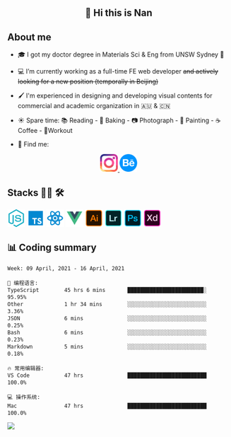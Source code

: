 <h2 align="center">👋 Hi this is Nan</h2>

## About me

- 🎓 I got my doctor degree in Materials Sci & Eng from UNSW Sydney :koala:

- :computer: I’m currently working as a full-time FE web developer ~~and actively looking for a new position (temporally in Beijing)~~

- :paintbrush: I'm experienced in designing and developing visual contents for commercial and academic organization in :australia: & :cn:

- :sunny: Spare time: :books: Reading - :bread: Baking - :camera: Photograph - :art: Painting - :coffee: Coffee - 💪Workout

- 💬 Find me:
<div align="center">
<a href="https://www.instagram.com/divetothesea/">

<img src="https://raw.githubusercontent.com/southchen/southchen/master/assets/instagram.svg" height="40em"  alt="divetothesea instagram"/>
</a>
<a href="https://www.behance.net/southchen">
<img src="https://raw.githubusercontent.com/southchen/southchen/master/assets/Behance.svg" height="40em"  alt="behance"/>
</a>
</div>

## Stacks 👨‍💻 🛠

<p align='left'>
<div style="display:inline-block">
<img src="https://raw.githubusercontent.com/southchen/southchen/master/assets/JavaScript.svg" height="40em"  alt="javascript"/>
<img src="https://raw.githubusercontent.com/southchen/southchen/master/assets/ts.svg" height="40em"  alt="typescript"/>
<img src="https://raw.githubusercontent.com/southchen/southchen/master/assets/react.svg" height="40em"  alt="react"/>
<img src="https://raw.githubusercontent.com/southchen/southchen/master/assets/Vue.svg" height="40em"  alt="vue"/>
<img src="https://raw.githubusercontent.com/southchen/southchen/master/assets/Adobe Ai.svg" height="40em"  alt="adobe ai"/>
<img src="https://raw.githubusercontent.com/southchen/southchen/master/assets/Adobe Lr.svg" height="40em"  alt="adobe lr"/>
<img src="https://raw.githubusercontent.com/southchen/southchen/master/assets/Adobe Ps.svg" height="40em"  alt="adobe Ps"/>
<img src="https://raw.githubusercontent.com/southchen/southchen/master/assets/Adobe Xd.svg" height="40em"  alt="adobe Xd"/>
</div>
</p>





## 📊 Coding summary

<!--START_SECTION:waka-->
```text
Week: 09 April, 2021 - 16 April, 2021

💬 编程语言:
TypeScript        45 hrs 6 mins       ████████████████████████░   95.95%
Other             1 hr 34 mins        ░░░░░░░░░░░░░░░░░░░░░░░░░   3.36%
JSON              6 mins              ░░░░░░░░░░░░░░░░░░░░░░░░░   0.25%
Bash              6 mins              ░░░░░░░░░░░░░░░░░░░░░░░░░   0.23%
Markdown          5 mins              ░░░░░░░░░░░░░░░░░░░░░░░░░   0.18%

🔥 常用编辑器:
VS Code           47 hrs              █████████████████████████   100.0%

💻 操作系统:
Mac               47 hrs              █████████████████████████   100.0%

```


<!--END_SECTION:waka-->

<!-- ## Reading -->

![](https://visitor-badge.glitch.me/badge?page_id=southchen.southchen)
